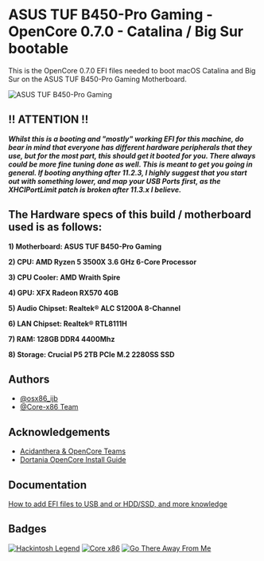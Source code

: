 
# ASUS TUF B450-Pro Gaming - OpenCore 0.7.0 - Catalina / Big Sur bootable

This is the OpenCore 0.7.0 EFI files needed to boot macOS Catalina and Big Sur on the ASUS TUF B450-Pro Gaming Motherboard.

![ASUS TUF B450-Pro Gaming](https://www.asus.com/media/global/products/2chSoHJqu4ecrydp/P_setting_xxx_0_90_end_500.png)

## !! ATTENTION !!
_**Whilst this is a booting and "mostly" working EFI for this machine, do bear in mind that everyone has different hardware peripherals that they use, but for the most part, this should get it booted for you. There always could be more fine tuning done as well. This is meant to get you going in general. If booting anything after 11.2.3, I highly suggest that you start out with something lower, and map your USB Ports first, as the XHCIPortLimit patch is broken after 11.3.x I believe.**_

## The Hardware specs of this build / motherboard used is as follows:

**1) Motherboard: ASUS TUF B450-Pro Gaming**

**2) CPU: AMD Ryzen 5 3500X 3.6 GHz 6-Core Processor**

**3) CPU Cooler: AMD Wraith Spire**

**4) GPU: XFX Radeon RX570 4GB**

**5) Audio Chipset: Realtek® ALC S1200A 8-Channel**

**6) LAN Chipset: Realtek® RTL8111H**

**7) RAM: 128GB DDR4 4400Mhz**

**8) Storage: Crucial P5 2TB PCIe M.2 2280SS SSD**

## Authors

- [@osx86_ijb](https://www.github.com/osx86-ijb)
- [@Core-x86 Team](https://discord.com/invite/yCYpdZE)

## Acknowledgements
- [Acidanthera & OpenCore Teams](https://github.com/acidanthera)
- [Dortania OpenCore Install Guide](https://dortania.github.io/OpenCore-Install-Guide/)

## Documentation

[How to add EFI files to USB and or HDD/SSD, and more knowledge](https://dortania.github.io/OpenCore-Install-Guide/installer-guide/opencore-efi.html)

## Badges

[![Hackintosh Legend](https://img.shields.io/badge/Core-x86-blue)](https://github.com/Core-x86)
[![Core x86](https://img.shields.io/badge/Hackintosh-Legend-red)](https://github.com/osx86-ijb)
[![Go There Away From Me](https://img.shields.io/badge/Go%20There-Away%20From%20Me-brightgreeng)](https://www.youtube.com/watch?v=PjACk_dw1v8)
